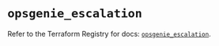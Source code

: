 # `opsgenie_escalation`

Refer to the Terraform Registry for docs: [`opsgenie_escalation`](https://registry.terraform.io/providers/opsgenie/opsgenie/0.6.37/docs/resources/escalation).
